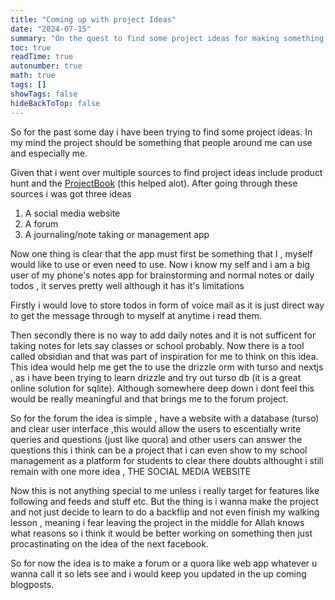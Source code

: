 ```yaml
---
title: "Coming up with project Ideas"
date: "2024-07-15"
summary: "On the quest to find some project ideas for making something great possibly the next big thing"
toc: true
readTime: true
autonumber: true
math: true
tags: []
showTags: false
hideBackToTop: false
---
```

So for the past some day i have been trying to find some project ideas. In my mind the project should be something that people around me can use and especially me.

Given that i went over multiple sources to find project ideas include product hunt and the 
[ProjectBook](https://projectbook.code.brettchalupa.com/) (this helped alot). After going through these sources i was got three ideas 

1. A social media website
2. A forum
3. A journaling/note taking or management app

Now one thing is clear that the app must first be something that I , myself would like to use or even need to use. Now i know my self and i am a big user of my phone's notes app for brainstorming and normal notes or daily todos , it serves pretty well although it has it's limitations

Firstly i would love to store todos in form of voice mail as it is just direct way to get the message through to myself at anytime i read them.

Then secondly there is no way to add daily notes and it is not sufficent for taking notes for lets say classes or school probably. Now there is a tool called obsidian and that was part of inspiration for me to think on this idea. This idea would help me get the to use the drizzle orm with turso and nextjs , as i have been trying to learn drizzle and try out turso db (it is a great online solution for sqlite). Although somewhere deep down i dont feel this would be really meaningful and that brings me to the forum project.

So for the forum the idea is simple , have a website with a database (turso) and clear user interface ,this would allow the users to escentially write queries and questions (just like quora) and other users can answer the questions this i think can be a project that i can even show to my school management as a platform for students to clear there doubts althought i still remain with one more idea , THE SOCIAL MEDIA WEBSITE

Now this is not anything special to me unless i really target for features like following and feeds and stuff etc. But the thing is i wanna make the project and not just decide to learn to do a backflip and not even finish my walking lesson , meaning i fear leaving the project in the middle for Allah knows what reasons so i think it would be better working on something then just procastinating on the idea of the next facebook.

So for now the idea is to make a forum or a quora like web app whatever u wanna call it so lets see and i would keep you updated in the up coming blogposts.